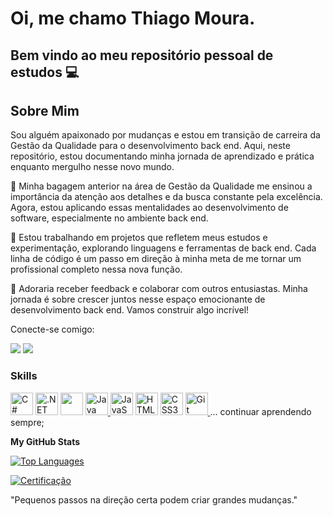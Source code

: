 # Oi, me chamo Thiago Moura.
## Bem vindo ao meu repositório pessoal de estudos 💻


## Sobre Mim
Sou alguém apaixonado por mudanças e estou em transição de carreira da Gestão da Qualidade para o desenvolvimento back end. Aqui, neste repositório, estou documentando minha jornada de aprendizado e prática enquanto mergulho nesse novo mundo.

🧰 Minha bagagem anterior na área de Gestão da Qualidade me ensinou a importância da atenção aos detalhes e da busca constante pela excelência. Agora, estou aplicando essas mentalidades ao desenvolvimento de software, especialmente no ambiente back end.

🚀 Estou trabalhando em projetos que refletem meus estudos e experimentação, explorando linguagens e ferramentas de back end. Cada linha de código é um passo em direção à minha meta de me tornar um profissional completo nessa nova função.

🤝 Adoraria receber feedback e colaborar com outros entusiastas. Minha jornada é sobre crescer juntos nesse espaço emocionante de desenvolvimento back end. Vamos construir algo incrível!

Conecte-se comigo: 

<a href="mailto:contato@thiagobat.mr@gmail.com"><img loadin="lazy" src="https://img.shields.io/badge/Gmail-D14836?style=for-the-badge&logo=gmail&logoColor=white" target="_blank"></a>
<a href="https://www.linkedin.com/in/thiago-moura-4a7857101" target="_blank"><img loading="lazy" src="https://img.shields.io/badge/-LinkedIn-%230077B5?style=for-the-badge&logo=linkedin&logoColor=white" target="_blank"></a>   

### Skills
<p align="left">
<a href="https://docs.microsoft.com/en-us/dotnet/csharp/" target="_blank" rel="noreferrer"><img src="https://raw.githubusercontent.com/danielcranney/readme-generator/main/public/icons/skills/csharp-colored.svg" width="36" height="36" alt="C#" /></a>
<a href="https://dotnet.microsoft.com/en-us/" target="_blank" rel="noreferrer"><img src="https://raw.githubusercontent.com/danielcranney/readme-generator/main/public/icons/skills/dot-net-colored.svg" width="36" height="36" alt=".NET" /></a>
<img loading="lazy" src="https://cdn.jsdelivr.net/gh/devicons/devicon/icons/dotnetcore/dotnetcore-original.svg" width="36" height="36" />
<a href="https://docs.oracle.com/en/java/" target="_blank" rel="noreferrer"><img loading=lazy" src="https://cdn.jsdelivr.net/gh/devicons/devicon/icons/java/java-original-wordmark.svg" width="36" height="36" alt="Java"/>
<a href="https://developer.mozilla.org/en-US/docs/Web/JavaScript" target="_blank" rel="noreferrer"><img src="https://raw.githubusercontent.com/danielcranney/readme-generator/main/public/icons/skills/javascript-colored.svg" width="36" height="36" alt="JavaScript" /></a>
<a href="https://developer.mozilla.org/en-US/docs/Glossary/HTML5" target="_blank" rel="noreferrer"><img src="https://raw.githubusercontent.com/danielcranney/readme-generator/main/public/icons/skills/html5-colored.svg" width="36" height="36" alt="HTML5" /></a> 
<a href="https://www.w3.org/TR/CSS/#css" target="_blank" rel="noreferrer"><img src="https://raw.githubusercontent.com/danielcranney/readme-generator/main/public/icons/skills/css3-colored.svg" width="36" height="36" alt="CSS3" /></a>  
<a href="https://git-scm.com/docs/git/pt_BR" target="_blank" rel="noreferrer"><img src="https://cdn.jsdelivr.net/gh/devicons/devicon/icons/git/git-plain.svg" widht="36" height="36" alt="Git" />
<a>... continuar aprendendo sempre;</a>
</p>

<b>My GitHub Stats</b>

<a href="https://github.com/ThiagobMoura" align="left"><img src="https://github-readme-stats.vercel.app/api/top-langs/?username=ThiagobMoura&langs_count=10&title_color=0891b2&text_color=ffffff&icon_color=0891b2&bg_color=1c1917&hide_border=true&locale=en&custom_title=Top%20%Languages" alt="Top Languages" /></a>

[![Certificação](https://images.credly.com/size/680x680/images/68c0b94d-f6ac-40b1-a0e0-921439eb092e/image.png)](https://www.credly.com/badges/a102e644-4c63-4ba2-a2f2-2b116f48aefb/public_url)




"Pequenos passos na direção certa podem criar grandes mudanças."
